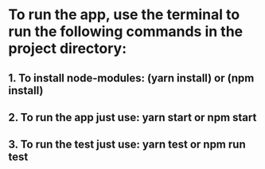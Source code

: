 # To run the app, use the terminal to run the following commands in the project directory:

## 1. To install node-modules: (yarn install) or (npm install)
## 2. To run the app just use: yarn start or npm start
## 3. To run the test just use: yarn test or npm run test
